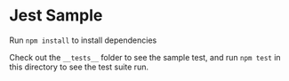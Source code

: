 # Jest Sample

Run `npm install` to install dependencies

Check out the `__tests__` folder to see
the sample test, and run `npm test` in this directory
to see the test suite run.
